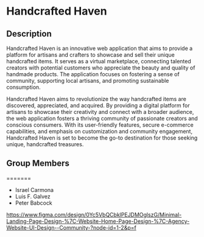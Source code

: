 
# Handcrafted Haven

## Description
Handcrafted Haven is an innovative web application that aims to provide a platform for artisans and crafters to showcase and sell their unique handcrafted items. It serves as a virtual marketplace, connecting talented creators with potential customers who appreciate the beauty and quality of handmade products. The application focuses on fostering a sense of community, supporting local artisans, and promoting sustainable consumption.

Handcrafted Haven aims to revolutionize the way handcrafted items are discovered, appreciated, and acquired. By providing a digital platform for artisans to showcase their creativity and connect with a broader audience, the web application fosters a thriving community of passionate creators and conscious consumers. With its user-friendly features, secure e-commerce capabilities, and emphasis on customization and community engagement, Handcrafted Haven is set to become the go-to destination for those seeking unique, handcrafted treasures.

## Group Members
=======
* Israel Carmona
* Luis F. Galvez
* Peter Babcock


https://www.figma.com/design/0Yc5VbQCbklPEJDMOglszG/Minimal-Landing-Page-Design-%7C-Website-Home-Page-Design-%7C-Agency-Website-UI-Design--Community-?node-id=1-2&p=f

